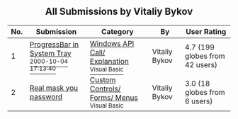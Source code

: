 ﻿<div align="center">

## All Submissions by Vitaliy Bykov

</div>

No.  | Submission | Category | By   | User Rating
---- | ---------- | -------- | ---- | -----------
1 | [ProgressBar in System Tray<br /><sup>2000-10-04 17:13:40</sup>](https://github.com/Planet-Source-Code/vitaliy-bykov-progressbar-in-system-tray__1-11886) | [Windows API Call/ Explanation<br /><sup>Visual Basic</sup>](../ByCategory/windows-api-call-explanation__1-39.md) | Vitaliy Bykov | 4.7 (199 globes from 42 users)
2 | [Real mask you password<br />](https://github.com/Planet-Source-Code/vitaliy-bykov-real-mask-you-password__1-9060) | [Custom Controls/ Forms/  Menus<br /><sup>Visual Basic</sup>](../ByCategory/custom-controls-forms-menus__1-4.md) | Vitaliy Bykov | 3.0 (18 globes from 6 users)
